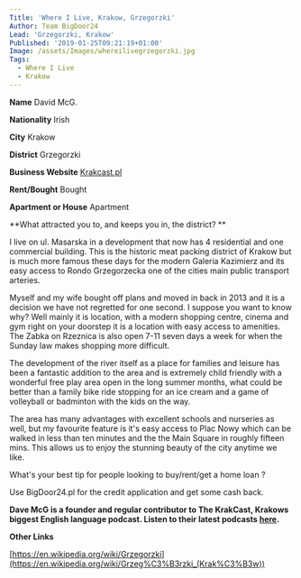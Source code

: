 ```yaml
---
Title: 'Where I Live, Krakow, Grzegorzki'
Author: Team BigDoor24
Lead: 'Grzegorzki, Krakow'
Published: '2019-01-25T09:21:19+01:00'
Image: /assets/Images/whereilivegrzegorzki.jpg
Tags:
  - Where I Live
  - Krakow
---
```

**Name** David McG.

**Nationality** Irish

**City** Krakow

**District** Grzegorzki 

**Business Website** [Krakcast.pl](https://www.krakcast.pl/)

**Rent/Bought** Bought

**Apartment or House** Apartment

**What attracted you to, and keeps you in, the district?**

I live on ul. Masarska in a development that now has 4 residential and one commercial building. This is the historic meat packing district of Krakow but is much more famous these days for the modern Galeria Kazimierz and its easy access to Rondo Grzegorzecka one of the cities main public transport arteries.

Myself and my wife bought off plans and moved in back in 2013 and it is a decision we have not regretted for one second. I suppose you want to know why? Well mainly it is location, with a modern shopping centre, cinema and gym right on your doorstep it is a location with easy access to amenities. The Zabka on Rzeznica is also open 7-11 seven days a week for when the Sunday law makes shopping more difficult.

The development of the river itself as a place for families and leisure has been a fantastic addition to the area and is extremely child friendly with a wonderful free play area open in the long summer months, what could be better than a family bike ride stopping for an ice cream and a game of volleyball or badminton with the kids on the way.

The area has many advantages with excellent schools and nurseries as well, but my favourite feature is it's easy access to Plac Nowy which can be walked in less than ten minutes and the the Main Square in roughly fifteen mins. This allows us to enjoy the stunning beauty of the city anytime we like.

What's your best tip for people looking to buy/rent/get a home loan ?

Use BigDoor24.pl for the credit application and get some cash back.

**Dave McG is a founder and regular contributor to The KrakCast, Krakows biggest English language podcast. Listen to their latest podcasts **[**here**](https://www.krakcast.pl/)**.**

**Other Links**

[https://en.wikipedia.org/wiki/Grzegorzki](https://en.wikipedia.org/wiki/Grzeg%C3%B3rzki_(Krak%C3%B3w))
